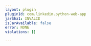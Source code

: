 ```yaml
---
layout: plugin
pluginId: com.linkedin.python-web-app
jarSha1: INVALID
isJarAvailable: false
error: NONE
violations: []

---
```

